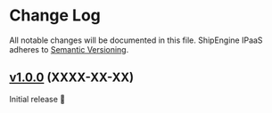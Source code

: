 Change Log
====================================================================================================
All notable changes will be documented in this file.
ShipEngine IPaaS adheres to [Semantic Versioning](http://semver.org/).


[v1.0.0](https://github.com/ShipEngine/shipengine-ipaas/tree/v1.0.0) (XXXX-XX-XX)
----------------------------------------------------------------------------------------------------

Initial release 🎉

